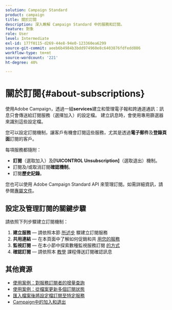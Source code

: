 ```yaml
---
solution: Campaign Standard
product: campaign
title: 關於訂閱
description: 深入瞭解 Campaign Standard 中的服務和訂閱。
feature: 對象
role: User
level: Intermediate
exl-id: 177f0115-d269-44e8-94e0-123360ea6299
source-git-commit: aeeb6b4984b3bdd974960e8c6403876fdfedd886
workflow-type: tm+mt
source-wordcount: '221'
ht-degree: 40%

---
```


# 關於訂閱{#about-subscriptions}

使用Adobe Campaign，透過一組&#x200B;**services**&#x200B;建立和管理電子報和跨通道通訊：訊息只會傳送給訂閱服務（選擇加入）的設定檔。 建立訊息時，會使用專用篩選器來識別這些設定檔。

您可以設定訂閱機制，讓客戶有機會訂閱這些服務，尤其是透過&#x200B;**電子郵件**&#x200B;及&#x200B;**登錄頁面**&#x200B;訂閱的客戶。

每項服務都隨附：

* **訂閱**（選取加入）及&#x200B;**[!UICONTROL Unsubscription]**（選取退出）機制。
* 訂閱及/或取消訂閱&#x200B;**確認機制**。
* 訂閱&#x200B;**歷史記錄**。

您也可以使用 Adobe Campaign Standard API 來管理訂閱。如需詳細資訊，請參閱[專屬文件](../../api/using/creating-a-service.md)。

## 設定及管理訂閱的關鍵步驟

請依照下列步驟建立訂閱機制：

1. **建立服務**  — 請依照本節 [所述步](../../audiences/using/creating-a-service.md) 驟建立訂閱服務
1. **共用連結**  — 在本頁面中了解如何促銷和共 [用您的服務](../../audiences/using/promoting-a-service.md)
1. **監視訂閱**  — 在本小節中探索數種監視服務訂閱 [的方式](../../audiences/using/monitoring-subscriptions.md)
1. **確認訂閱**  — 請依照本 [教學](../../audiences/using/confirming-subscription-to-a-service.md) 課程傳送訂閱確認訊息

## 其他資源

* [使用案例：對服務訂閱者的增量查詢](../../automating/using/incremental-query-on-subscribers.md)
* [使用案例：從檔案更新多個訂閱狀態](../../automating/using/updating-subscriptions-from-file.md)
* [匯入檔案後將設定檔訂閱至特定服務](../../automating/using/subscribing-profiles-from-file.md)
* [Campaign中的加入和退出](../../audiences/using/about-opt-in-and-opt-out-in-campaign.md)
